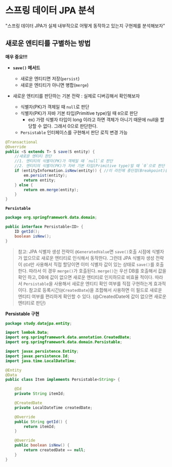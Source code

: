 # 스프링 데이터 JPA 분석

"스프링 데이터 JPA가 실제 내부적으로 어떻게 동작하고 있는지 구현체를 분석해보자"

## 새로운 엔티티를 구별하는 방법

**매우 중요!!!**
* **`save()` 메서드**
    * 새로운 엔티티면 저장(`persist`)
    * 새로운 엔티티가 아니면 병합(`merge`) 

* 새로운 엔티티를 판단하는 기본 전략 : 실제로 디버깅해서 확인해보자
    * 식별자(PK)가 객체일 때 `null`로 판단
    * 식별자(PK)가 자바 기본 타입(Primitive type)일 때 `0`으로 판단
        - ex) 가령 식별자 타입이 long 이라고 하면 객체가 아니기 때문에 null을 할당할 수 없다. 그래서 0으로 판단한다.
    * `Persistable` 인터페이스를 구현해서 판단 로직 변경 가능

```SimpleJpaRepository.java
@Transactional
@Override
public <S extends T> S save(S entity) {
    //새로운 엔티티 판단
    //1. 엔티티의 식별자(PK)가 객체일 때 `null`로 판단
    //2. 엔티티의 식별자(PK)가 자바 기본 타입(Primitive type)일 때 `0`으로 판단
    if (entityInformation.isNew(entity)) { //이 라인에 중단점(Breakpoint)를 두고 테스트 작성 후 확인해 본다.
        em.persist(entity);
        return entity;
    } else {
        return em.merge(entity);
    }
}
```

**`Persistable`**
```java
package org.springframework.data.domain;

public interface Persistable<ID> {
    ID getId();
    boolean isNew();
}
```

>참고: JPA 식별자 생성 전략이 `@GeneratedValue`면 `save()`호출 시점에 식별자가 없으므로 새로운 엔티티로 인식해서 동작한다.
>그런데 JPA 식별자 생성 전략이 `@Id`만 사용해서 직접 할당이면 이미 식별자 값이 있는 상태로 `save()`를 호출한다.
>따라서 이 경우 `merge()`가 호출된다. `merge()`는 우선 DB를 호출해서 값을 확인 하고, DB에 값이 없으면
>새로운 엔티티로 인지하므로 비효율 적이다.
>따라서 `Persistable`을 사용해서 새로운 엔티티 확인 여부를 직접 구현하는게 효과적이다.
>참고로 등록시간(`@CreatedDate`)을 조합해서 사용하면 이 필드로 새로운 엔티티 여부를 편리하게 확인할 수 있다.
>(@CreatedDate에 값이 없으면 새로운 엔티티로 판단)

**Persistable 구현**
```java
package study.datajpa.entity;

import lombok.Data;
import org.springframework.data.annotation.CreatedDate;
import org.springframework.data.domain.Persistable;

import javax.persistence.Entity;
import javax.persistence.Id;
import java.time.LocalDateTime;

@Entity
@Data
public class Item implements Persistable<String> {

    @Id
    private String itemId;

    @CreatedDate
    private LocalDateTime createdDate;

    @Override
    public String getId() {
        return itemId;
    }

    @Override
    public boolean isNew() {
        return createdDate == null;
    }
}
```
